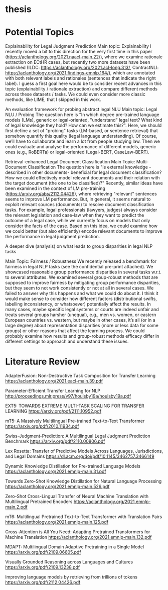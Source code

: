 # thesis

# Potential Topics 

Explainability for Legal Judgment Prediction
Main topic: Explainability
I recently moved a bit to this direction for the very first time in this paper (https://aclanthology.org/2021.naacl-main.22/), where we examine rationale extraction on ECtHR cases, but recently two more datasets have been published (ILDC: https://aclanthology.org/2021.acl-long.313/, ContractNLI: https://aclanthology.org/2021.findings-emnlp.164/), which are annotated with both relevant labels and rationales (sentences that indicate the right label).
I guess a first goal here would be to consider recent advances in this topic (explainability / rationale extraction) and compare different methods across these datasets / tasks. We could even consider more classic methods, like LIME, that I skipped in this work.

An evaluation framework for probing abstract legal NLU
Main topic: Legal NLU /  Probing
The question here is "In which degree pre-trained language models (LMs), generic or legal-oriented, "understand" legal text? What kind of legal knowledge they hold? How can we estimate this?".
Here, we should first define a set of "probing" tasks (LM-based, or sentence retrieval) that somehow quantify this quality (legal language understanding). Of course, we’ll have to collaborate and learn a lot from people studying law. 
Then we could evaluate and analyse the performance of different models, generic ones (e.g., RoBERTa) or legal-oriented (Legal-BERT, CaseLaw-BERT).

Retrieval-enhanced Legal Document Classification
Main Topic: Multi-Document Classification 
The question here is "Is external knowledge -described in other documents- beneficial for legal document classification? How we could effectively model relevant documents and their relation with the target document (the one to be classified)?"
Recently, similar ideas have been examined in the context of LM pre-training (https://arxiv.org/abs/2112.04426), where retrieving "relevant" sentences seems to improve LM performance. But, in general, it seems natural to exploit relevant sources (documents) to resolve document classification tasks. For example, legal professionals (lawyers, judges) always consider the relevant legislation and case-law when they want to predict the outcome of a legal case, while we currently focus on models that only consider the facts of the case.
Based on this idea, we could examine how we could better (but also efficiently) encode relevant documents to improve the performance in legal judgment prediction.

A deeper dive (analysis) on what leads to group disparities in legal NLP tasks

Main Topic: Fairness / Robustness
We recently released a benchmark for fairness in legal NLP tasks (see the confidential pre-print attached). We showcased reasonable group performance disparities in several tasks w.r.t. to several attributes.  We examined several group-robust methods that are supposed to improve fairness by mitigating group performance disparities, but they seem to not work consistently or not at all in several cases. We failed to answer why this happens and what we could do about it. 
I think it would make sense to consider how different factors (distributional swifts, labelling inconsistency, or whatsoever) potentially affect the results. In many cases, maybe specific legal systems or courts are indeed unfair and treats several groups harsher (unequal), e.g., men vs. women, or eastern European countries vs. western, but maybe in other cases, it’s all (or in a large degree) about representation disparities (more or less data for some groups) or other reasons that affect the learning process.
We could probably examine how results and group-robust methods efficacy differ in different settings to approach and understand these issues.



# Literature Review 
 
AdapterFusion: Non-Destructive Task Composition for Transfer Learning
https://aclanthology.org/2021.eacl-main.39.pdf

Parameter-Efficient Transfer Learning for NLP
http://proceedings.mlr.press/v97/houlsby19a/houlsby19a.pdf


EXT5: TOWARDS EXTREME MULTI-TASK SCALING FOR TRANSFER LEARNING
https://arxiv.org/pdf/2111.10952.pdf

mT5: A Massively Multilingual Pre-trained Text-to-Text Transformer
https://arxiv.org/pdf/2010.11934.pdf

Swiss-Judgment-Prediction: A Multilingual Legal Judgment Prediction Benchmark
https://arxiv.org/pdf/2110.00806.pdf

Lex Rosetta: Transfer of Predictive Models Across Languages, Jurisdictions, and Legal Domains
https://dl.acm.org/doi/pdf/10.1145/3462757.3466149

Dynamic Knowledge Distillation for Pre-trained Language Models
https://aclanthology.org/2021.emnlp-main.31.pdf


Towards Zero-Shot Knowledge Distillation for Natural Language Processing
https://aclanthology.org/2021.emnlp-main.526.pdf

Zero-Shot Cross-Lingual Transfer of Neural Machine Translation with Multilingual Pretrained Encoders
https://aclanthology.org/2021.emnlp-main.2.pdf

mT6: Multilingual Pretrained Text-to-Text Transformer with Translation Pairs
https://aclanthology.org/2021.emnlp-main.125.pdf

Cross-Attention is All You Need: Adapting Pretrained Transformers for Machine Translation
https://aclanthology.org/2021.emnlp-main.132.pdf

MDAPT: Multilingual Domain Adaptive Pretraining in a Single Model
https://arxiv.org/pdf/2109.06605.pdf

Visually Grounded Reasoning across Languages and Cultures
https://arxiv.org/pdf/2109.13238.pdf

Improving language models by retrieving from trillions of tokens
https://arxiv.org/pdf/2112.04426.pdf
